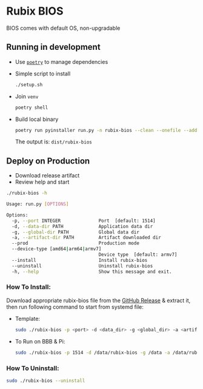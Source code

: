 # Rubix BIOS

BIOS comes with default OS, non-upgradable

## Running in development

- Use [`poetry`](https://github.com/python-poetry/poetry) to manage dependencies
- Simple script to install

    ```bash
    ./setup.sh
    ```

- Join `venv`

    ```bash
    poetry shell
    ```

- Build local binary

    ```bash
    poetry run pyinstaller run.py -n rubix-bios --clean --onefile --add-data VERSION:. --add-data systemd:systemd
    ```

  The output is: `dist/rubix-bios`

## Deploy on Production

- Download release artifact
- Review help and start
```bash
./rubix-bios -h

Usage: run.py [OPTIONS]

Options:
  -p, --port INTEGER              Port  [default: 1514]
  -d, --data-dir PATH             Application data dir
  -g, --global-dir PATH           Global data dir
  -a, --artifact-dir PATH         Artifact downloaded dir
  --prod                          Production mode
  --device-type [amd64|arm64|armv7]
                                  Device type  [default: armv7]
  --install                       Install rubix-bios
  --uninstall                     Uninstall rubix-bios
  -h, --help                      Show this message and exit.
```

### How To Install:

Download appropriate rubix-bios file from the [GitHub Release](https://github.com/NubeIO/rubix-bios/releases) & extract 
it, then run following command to start from systemd file:

- Template: 
    ```bash
    sudo ./rubix-bios -p <port> -d <data_dir> -g <global_dir> -a <artifact_dir> --device-type <device_type> --prod --install
    ```
- To Run on BBB & Pi: 
    ```bash
    sudo ./rubix-bios -p 1514 -d /data/rubix-bios -g /data -a /data/rubix-bios/apps --prod --install
    ```
    

### How To Uninstall:

```bash
sudo ./rubix-bios --uninstall
```
